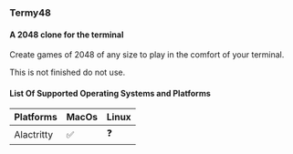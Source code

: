 ### Termy48
#### A $2048$ clone for the terminal

Create games of $2048$ of any size to play in the comfort of your terminal.

This is not finished do not use.

#### List Of Supported Operating Systems and Platforms

| Platforms | MacOs | Linux |
| ---------- |------|-------|
| Alactritty | :white_check_mark: | :question: |
